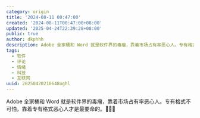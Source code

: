 ```yaml
---
category: origin
title: '2024-08-11 00:47:00'
created: '2024-08-11T00:47:00+08:00'
updated: '2025-04-24T22:39:28+08:00'
public: true
author: dkphhh
description: Adobe 全家桶和 Word 就是软件界的毒瘤，靠着市场占有率恶心人。专有格式不可怕，靠着专有格式恶心人才是最要命的……
tags:
  - 软件
  - 评论
  - 情绪
  - 科技
  - 互联网
uuid: 20250420210648ughl
---
```


Adobe 全家桶和 Word 就是软件界的毒瘤，靠着市场占有率恶心人。专有格式不可怕，靠着专有格式恶心人才是最要命的。🤢🤢🤢
